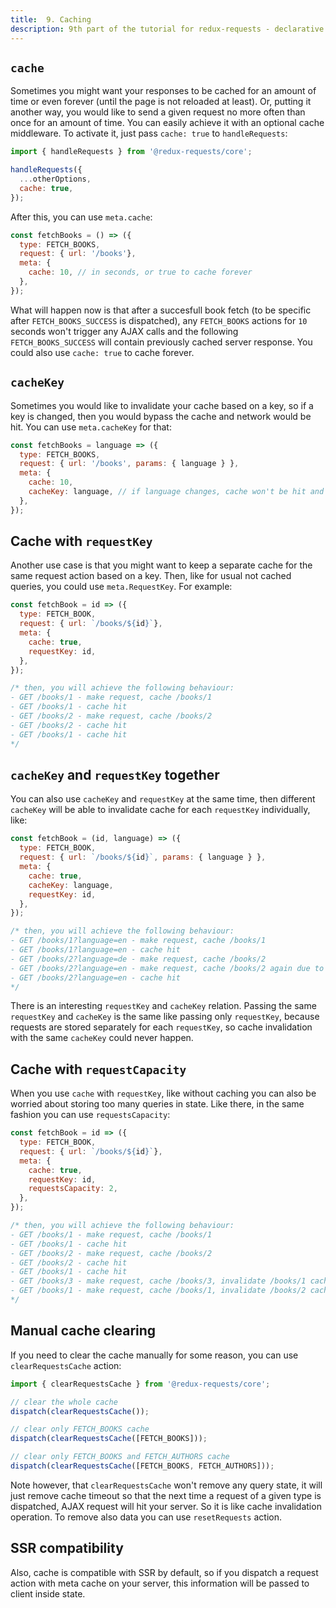```yaml
---
title:  9. Caching
description: 9th part of the tutorial for redux-requests - declarative AJAX requests and automatic network state management for Redux
---
```


## `cache`

Sometimes you might want your responses to be cached for an amount of time or even forever (until the page is not reloaded at least).
Or, putting it another way, you would like to send a given request no more often than once for an amount of time. You can easily
achieve it with an optional cache middleware. To activate it, just pass `cache: true` to `handleRequests`:
```js
import { handleRequests } from '@redux-requests/core';

handleRequests({
  ...otherOptions,
  cache: true,
});
```

After this, you can use `meta.cache`:
```js
const fetchBooks = () => ({
  type: FETCH_BOOKS,
  request: { url: '/books'},
  meta: {
    cache: 10, // in seconds, or true to cache forever
  },
});
```

What will happen now is that after a succesfull book fetch (to be specific after `FETCH_BOOKS_SUCCESS` is dispatched),
any `FETCH_BOOKS` actions for `10` seconds won't trigger any AJAX calls and the following `FETCH_BOOKS_SUCCESS` will contain
previously cached server response. You could also use `cache: true` to cache forever.

## `cacheKey`

Sometimes you would like to invalidate your cache based on a key, so if a key is changed, then you would bypass the cache
and network would be hit. You can use `meta.cacheKey` for that:
```js
const fetchBooks = language => ({
  type: FETCH_BOOKS,
  request: { url: '/books', params: { language } },
  meta: {
    cache: 10,
    cacheKey: language, // if language changes, cache won't be hit and request will be made
  },
});
```

## Cache with `requestKey`

Another use case is that you might want to keep a separate cache for the same request action based on a key.
Then, like for usual not cached queries, you could use `meta.RequestKey`. For example:
```js
const fetchBook = id => ({
  type: FETCH_BOOK,
  request: { url: `/books/${id}`},
  meta: {
    cache: true,
    requestKey: id,
  },
});

/* then, you will achieve the following behaviour:
- GET /books/1 - make request, cache /books/1
- GET /books/1 - cache hit
- GET /books/2 - make request, cache /books/2
- GET /books/2 - cache hit
- GET /books/1 - cache hit
*/
```

## `cacheKey` and `requestKey` together

You can also use `cacheKey` and `requestKey` at the same time, then different `cacheKey`
will be able to invalidate cache for each `requestKey` individually, like:
```js
const fetchBook = (id, language) => ({
  type: FETCH_BOOK,
  request: { url: `/books/${id}`, params: { language } },
  meta: {
    cache: true,
    cacheKey: language,
    requestKey: id,
  },
});

/* then, you will achieve the following behaviour:
- GET /books/1?language=en - make request, cache /books/1
- GET /books/1?language=en - cache hit
- GET /books/2?language=de - make request, cache /books/2
- GET /books/2?language=en - make request, cache /books/2 again due to changed language
- GET /books/2?language=en - cache hit
*/
```

There is an interesting `requestKey` and `cacheKey` relation. Passing the same
`requestKey` and `cacheKey` is the same like passing only `requestKey`, because
requests are stored separately for each `requestKey`, so cache invalidation with
the same `cacheKey` could never happen.

## Cache with `requestCapacity`

When you use `cache` with `requestKey`, like without caching you can also be worried
about storing too many queries in state. Like there, in the same fashion you can use `requestsCapacity`:
```js
const fetchBook = id => ({
  type: FETCH_BOOK,
  request: { url: `/books/${id}`},
  meta: {
    cache: true,
    requestKey: id,
    requestsCapacity: 2,
  },
});

/* then, you will achieve the following behaviour:
- GET /books/1 - make request, cache /books/1
- GET /books/1 - cache hit
- GET /books/2 - make request, cache /books/2
- GET /books/2 - cache hit
- GET /books/1 - cache hit
- GET /books/3 - make request, cache /books/3, invalidate /books/1 cache
- GET /books/1 - make request, cache /books/1, invalidate /books/2 cache
*/
```

## Manual cache clearing

If you need to clear the cache manually for some reason, you can use `clearRequestsCache` action:
```js
import { clearRequestsCache } from '@redux-requests/core';

// clear the whole cache
dispatch(clearRequestsCache());

// clear only FETCH_BOOKS cache
dispatch(clearRequestsCache([FETCH_BOOKS]));

// clear only FETCH_BOOKS and FETCH_AUTHORS cache
dispatch(clearRequestsCache([FETCH_BOOKS, FETCH_AUTHORS]));
```

Note however, that `clearRequestsCache` won't remove any query state, it will just remove cache timeout so that
the next time a request of a given type is dispatched, AJAX request will hit your server.
So it is like cache invalidation operation. To remove also data you can use `resetRequests` action.

## SSR compatibility

Also, cache is compatible with SSR by default, so if you dispatch a request action with meta cache
on your server, this information will be passed to client inside state.
